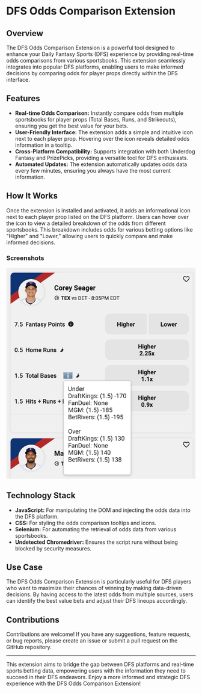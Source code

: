 # DFS Odds Comparison Extension

## Overview

The DFS Odds Comparison Extension is a powerful tool designed to enhance your Daily Fantasy Sports (DFS) experience by providing real-time odds comparisons from various sportsbooks. This extension seamlessly integrates into popular DFS platforms, enabling users to make informed decisions by comparing odds for player props directly within the DFS interface. 

## Features

- **Real-time Odds Comparison:** Instantly compare odds from multiple sportsbooks for player props (Total Bases, Runs, and Strikeouts), ensuring you get the best value for your bets.
- **User-Friendly Interface:** The extension adds a simple and intuitive icon next to each player prop. Hovering over the icon reveals detailed odds information in a tooltip.
- **Cross-Platform Compatibility:** Supports integration with both Underdog Fantasy and PrizePicks, providing a versatile tool for DFS enthusiasts.
- **Automated Updates:** The extension automatically updates odds data every few minutes, ensuring you always have the most current information.

## How It Works

Once the extension is installed and activated, it adds an informational icon next to each player prop listed on the DFS platform. Users can hover over the icon to view a detailed breakdown of the odds from different sportsbooks. This breakdown includes odds for various betting options like "Higher" and "Lower," allowing users to quickly compare and make informed decisions.

### Screenshots

![Odds Comparison Example](Example.png)

## Technology Stack

- **JavaScript:** For manipulating the DOM and injecting the odds data into the DFS platform.
- **CSS:** For styling the odds comparison tooltips and icons.
- **Selenium:** For automating the retrieval of odds data from various sportsbooks.
- **Undetected Chromedriver:** Ensures the script runs without being blocked by security measures.

## Use Case

The DFS Odds Comparison Extension is particularly useful for DFS players who want to maximize their chances of winning by making data-driven decisions. By having access to the latest odds from multiple sources, users can identify the best value bets and adjust their DFS lineups accordingly.

## Contributions

Contributions are welcome! If you have any suggestions, feature requests, or bug reports, please create an issue or submit a pull request on the GitHub repository.

---

This extension aims to bridge the gap between DFS platforms and real-time sports betting data, empowering users with the information they need to succeed in their DFS endeavors. Enjoy a more informed and strategic DFS experience with the DFS Odds Comparison Extension!
